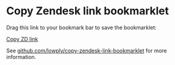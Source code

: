 # Copy Zendesk link bookmarklet

Drag this link to your bookmark bar to save the bookmarklet:

[Copy ZD link](javascript:(()=%3E%7Bconst%20e=window.location.href;if(e.indexOf(%22zendesk.com%22)%3C0)return%20console.log(%22This%20bookmarklet%20only%20works%20on%20zendesk.com.%22),!1;if(null==document.querySelector(%22#tabs%20.selected%22))return%20console.log(%22Can't%20find%20the%20selected%20tab.%22),!1;const%20t=document.querySelector(%22#tabs%20.selected%20.tab-content-holder%20.tab_text%20.title%22),o=document.querySelector(%22#tabs%20.selected%20.tab-content-holder%20.tab_text%20.subtitle%22);if(null==t%7C%7Cnull==o)return%20console.log(%22Can't%20find%20the%20title%20or%20ticket%20id%20of%20the%20selected%20tab.%22),!1;let%20n=document.createElement(%22textarea%22);n.value=%22%5BZD%22+o.innerHTML.trim()+%22%20-%20%22+t.innerHTML+%22%5D(%22+e+%22)%22,document.body.appendChild(n),n.select(),document.execCommand(%22copy%22),console.log(%22Markdown%20link%20%22+n.value+%22%20has%20been%20copied%20to%20your%20clipboard!%22),n.remove()%7D)();)

See [github.com/lowply/copy-zendesk-link-bookmarklet](https://github.com/lowply/copy-zendesk-link-bookmarklet) for more information.

